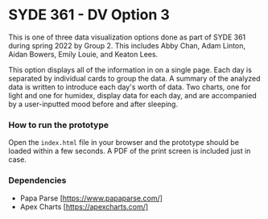 # SYDE 361 - DV Option 3

This is one of three data visualization options done as part of SYDE 361 during spring 2022 by Group 2. This includes Abby Chan, Adam Linton, Aidan Bowers, Emily Louie, and Keaton Lees.

This option displays all of the information in on a single page. Each day is separated by individual cards to group the data. A summary of the analyzed data is written to introduce each day's worth of data. Two charts, one for light and one for humidex, display data for each day, and are accompanied by a user-inputted mood before and after sleeping.

### How to run the prototype

Open the `index.html` file in your browser and the prototype should be loaded within a few seconds. A PDF of the print screen is included just in case.

### Dependencies

- Papa Parse [https://www.papaparse.com/]
- Apex Charts [https://apexcharts.com/]
